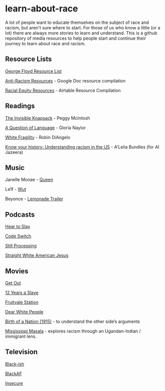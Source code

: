 # learn-about-race
A lot of people want to educate themselves on the subject of race and racism, but aren't sure where to start. For those of us who know a little (or a lot) there are always more stories to learn and understand. This is a github repository of media resources to help people start and continue their journey to learn about race and racism.

## Resource Lists
[George Floyd Resource List](https://docs.google.com/document/d/1CjZMORRVuv-I-qo4B0YfmOTqIOa3GUS207t5iuLZmyA/mobilebasic)

[Anti-Racism Resources](https://docs.google.com/document/d/1BRlF2_zhNe86SGgHa6-VlBO-QgirITwCTugSfKie5Fs/preview?fbclid=IwAR0X36q6QE1F1zkwOV3il0nCv2ygn2hh6LZGtlAa8CAAyZxqBubk6GuLXEM&pru=AAABcoFTKTY*-iVyQIoFqUCDTVBTUB60Zg) - Google Doc resource compilation

[Racial Equity Resources](https://airtable.com/shr4E7n2GLi9qYp3I/tbl2cvGXcgx6LXtAP) - Airtable Resource Compilation


## Readings
[The Invisible Knapsack](https://www.racialequitytools.org/resourcefiles/mcintosh.pdf) - Peggy McIntosh

[A Question of Language](https://www.csun.edu/~hcpas003/language.html) - Gloria Naylor

[White Fragility](https://www.amazon.com/dp/B07K356517) -  Robin DiAngelo

[Know your history: Understanding racism in the US](https://www.aljazeera.com/indepth/features/2015/08/race-history-ferguson-150814082921736.html) - A'Lelia Bundles (for Al Jazeera)


## Music
Janelle Monae - [Queen](https://www.youtube.com/watch?v=tEddixS-UoU)

Le1f - [Wut](https://www.youtube.com/watch?v=Nrnq4SZ0luc)

Beyonce - [Lemonade Trailer](https://www.youtube.com/watch?time_continue=2&v=BB5zLq1zcdo&feature=emb_title)

## Podcasts
[Hear to Slay](https://www.heartoslay.com/)

[Code Switch](https://www.npr.org/podcasts/510312/codeswitch)

[Still Processing](https://www.nytimes.com/column/still-processing-podcast)

[Straight White American Jesus](https://www.religiousstudiesproject.com/podcast/straight-white-american-jesus-the-podcast/)

## Movies
[Get Out](https://en.wikipedia.org/wiki/Get_Out)

[12 Years a Slave](https://en.wikipedia.org/wiki/12_Years_a_Slave_(film))

[Fruitvale Station](https://en.wikipedia.org/wiki/Fruitvale_Station)

[Dear White People](https://en.wikipedia.org/wiki/Dear_White_People)

[Birth of a Nation (1915)](https://en.wikipedia.org/wiki/The_Birth_of_a_Nation) - to understand the other side’s arguments

[Mississippi Masala](https://en.wikipedia.org/wiki/Mississippi_Masala) - explores racism through an Ugandan-Indian / immigrant lens. 

## Television
[Black-ish](https://en.wikipedia.org/wiki/Black-ish)

[BlackAF](https://www.netflix.com/title/81056700)

[Insecure](https://en.wikipedia.org/wiki/Insecure_(TV_series))
